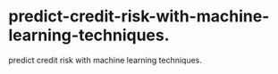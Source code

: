 # predict-credit-risk-with-machine-learning-techniques.
predict credit risk with machine learning techniques.
